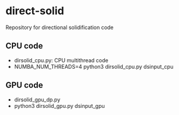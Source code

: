# direct-solid
Repository for directional solidification code

## CPU code
- dirsolid_cpu.py: CPU multithread code
- NUMBA_NUM_THREADS=4 python3 dirsolid_cpu.py dsinput_cpu


## GPU code
- dirsolid_gpu_dp.py
- python3 dirsolid_gpu.py dsinput_gpu

